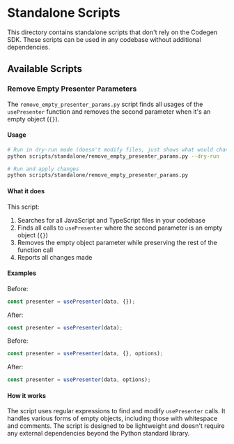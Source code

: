 # Standalone Scripts

This directory contains standalone scripts that don't rely on the Codegen SDK. These scripts can be used in any codebase without additional dependencies.

## Available Scripts

### Remove Empty Presenter Parameters

The `remove_empty_presenter_params.py` script finds all usages of the `usePresenter` function and removes the second parameter when it's an empty object (`{}`).

#### Usage

```bash
# Run in dry-run mode (doesn't modify files, just shows what would change)
python scripts/standalone/remove_empty_presenter_params.py --dry-run

# Run and apply changes
python scripts/standalone/remove_empty_presenter_params.py
```

#### What it does

This script:

1. Searches for all JavaScript and TypeScript files in your codebase
2. Finds all calls to `usePresenter` where the second parameter is an empty object (`{}`)
3. Removes the empty object parameter while preserving the rest of the function call
4. Reports all changes made

#### Examples

Before:
```javascript
const presenter = usePresenter(data, {});
```

After:
```javascript
const presenter = usePresenter(data);
```

Before:
```javascript
const presenter = usePresenter(data, {}, options);
```

After:
```javascript
const presenter = usePresenter(data, options);
```

#### How it works

The script uses regular expressions to find and modify `usePresenter` calls. It handles various forms of empty objects, including those with whitespace and comments. The script is designed to be lightweight and doesn't require any external dependencies beyond the Python standard library.
